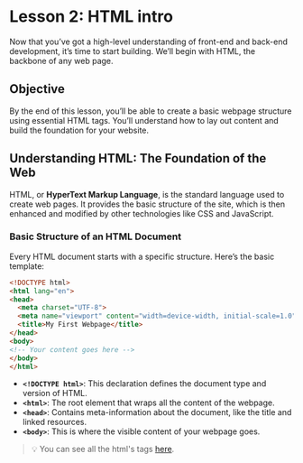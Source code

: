 # Lesson 2: HTML intro

Now that you’ve got a high-level understanding of front-end and back-end development, it’s time to start building. We’ll
begin with HTML, the backbone of any web page.

## Objective

By the end of this lesson, you’ll be able to create a basic webpage structure using essential HTML tags. You’ll
understand how to lay out content and build the foundation for your website.

## Understanding HTML: The Foundation of the Web

HTML, or **HyperText Markup Language**, is the standard language used to create web pages. It provides the basic
structure of the site, which is then enhanced and modified by other technologies like CSS and JavaScript.

### Basic Structure of an HTML Document

Every HTML document starts with a specific structure. Here’s the basic template:

```html
<!DOCTYPE html>
<html lang="en">
<head>
  <meta charset="UTF-8">
  <meta name="viewport" content="width=device-width, initial-scale=1.0">
  <title>My First Webpage</title>
</head>
<body>
<!-- Your content goes here -->
</body>
</html>
```

* **`<!DOCTYPE html>`**: This declaration defines the document type and version of HTML.
* **`<html>`**: The root element that wraps all the content of the webpage.
* **`<head>`**: Contains meta-information about the document, like the title and linked resources.
* **`<body>`**: This is where the visible content of your webpage goes.


> 💡 You can see all the html's tags [here](https://www.w3schools.com/TAGS/default.asp).
